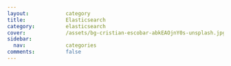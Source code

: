 ```yaml
---
layout:            category
title:             Elasticsearch
category:          elasticsearch
cover:             /assets/bg-cristian-escobar-abkEAOjnY0s-unsplash.jpg
sidebar:
  nav:             categories
comments:          false
---
```

